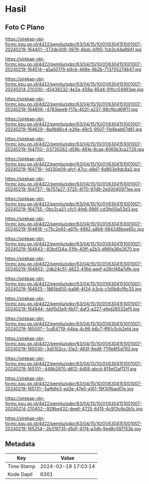 # Hasil

## Foto C Plano

https://sirekap-obj-formc.kpu.go.id/4d22/pemilu/pdpr/63/04/15/10/01/6304151001007-20240219-164451--372de309-3979-4bdc-b165-1cb3c44a8941.jpg

https://sirekap-obj-formc.kpu.go.id/4d22/pemilu/pdpr/63/04/15/10/01/6304151001007-20240219-164514--a5a50179-b9cb-468e-9b2b-713705274647.jpg

https://sirekap-obj-formc.kpu.go.id/4d22/pemilu/pdpr/63/04/15/10/01/6304151001007-20240214-210200--45438232-4e2a-458a-85d4-91fcc54993ee.jpg

https://sirekap-obj-formc.kpu.go.id/4d22/pemilu/pdpr/63/04/15/10/01/6304151001007-20240219-164606--4763aee8-f17a-402f-a237-98cf6cd69f11.jpg

https://sirekap-obj-formc.kpu.go.id/4d22/pemilu/pdpr/63/04/15/10/01/6304151001007-20240219-164629--8a9b86c4-e26e-49c5-9507-11e8eab67d81.jpg

https://sirekap-obj-formc.kpu.go.id/4d22/pemilu/pdpr/63/04/15/10/01/6304151001007-20240219-164700--03730262-d59b-481e-8cae-8065b3ca2729.jpg

https://sirekap-obj-formc.kpu.go.id/4d22/pemilu/pdpr/63/04/15/10/01/6304151001007-20240219-164719--1d330e09-afcf-47cc-a9d7-6d853e9dc8a2.jpg

https://sirekap-obj-formc.kpu.go.id/4d22/pemilu/pdpr/63/04/15/10/01/6304151001007-20240219-164737--1b757a27-3725-4f70-97d9-2e00040971ee.jpg

https://sirekap-obj-formc.kpu.go.id/4d22/pemilu/pdpr/63/04/15/10/01/6304151001007-20240219-164755--0bc2ca21-cfc1-4fe6-986f-cd3fe05a53d3.jpg

https://sirekap-obj-formc.kpu.go.id/4d22/pemilu/pdpr/63/04/15/10/01/6304151001007-20240219-164818--c75c2e92-a97b-4992-a8b8-0842d6bee65c.jpg

https://sirekap-obj-formc.kpu.go.id/4d22/pemilu/pdpr/63/04/15/10/01/6304151001007-20240219-164843--83bd134a-51fb-40ff-a2b3-d96fa36e2670.jpg

https://sirekap-obj-formc.kpu.go.id/4d22/pemilu/pdpr/63/04/15/10/01/6304151001007-20240219-164903--2db24c51-4822-416d-aeef-e39cf46a7dfe.jpg

https://sirekap-obj-formc.kpu.go.id/4d22/pemilu/pdpr/63/04/15/10/01/6304151001007-20240219-164925--1865b650-ba96-4f24-b3cb-c1d5b8cf9c33.jpg

https://sirekap-obj-formc.kpu.go.id/4d22/pemilu/pdpr/63/04/15/10/01/6304151001007-20240219-164944--bbf5d3e9-6bf7-4af3-a227-efed28532ef5.jpg

https://sirekap-obj-formc.kpu.go.id/4d22/pemilu/pdpr/63/04/15/10/01/6304151001007-20240219-165007--1cd54719-44ba-4c96-b6c7-ff91c5cb2efd.jpg

https://sirekap-obj-formc.kpu.go.id/4d22/pemilu/pdpr/63/04/15/10/01/6304151001007-20240219-165030--3d5102cc-31e2-483f-8ed6-711fe8f5d783.jpg

https://sirekap-obj-formc.kpu.go.id/4d22/pemilu/pdpr/63/04/15/10/01/6304151001007-20240219-165101--448b2970-d812-4d58-abcd-815ef2af117f.jpg

https://sirekap-obj-formc.kpu.go.id/4d22/pemilu/pdpr/63/04/15/10/01/6304151001007-20240219-165131--5affdfe3-ed3e-47e0-a161-19f30fbad01e.jpg

https://sirekap-obj-formc.kpu.go.id/4d22/pemilu/pdpr/63/04/15/10/01/6304151001007-20240214-210402--928be432-dee6-4725-8415-4c913c6e2b1c.jpg

https://sirekap-obj-formc.kpu.go.id/4d22/pemilu/pdpr/63/04/15/10/01/6304151001007-20240219-165254--2b319735-d5d1-4174-a3db-9ed8c097153b.jpg


## Metadata

| Key        | Value               |
| ---------- | ------------------- |
| Time Stamp | 2024-02-19 17:03:14 |
| Kode Dapil | 6301                |



